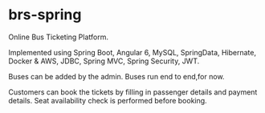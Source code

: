 # brs-spring
Online Bus Ticketing Platform.

Implemented using Spring Boot, Angular 6, MySQL, SpringData, Hibernate, Docker & AWS, JDBC, Spring MVC, Spring Security, JWT.

Buses can be added by the admin. Buses run end to end,for now.

Customers can book the tickets by filling in passenger details and payment details. Seat availability check is performed before booking.
